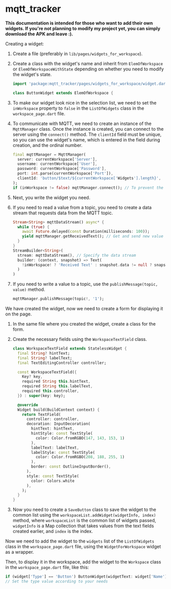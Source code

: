 # mqtt_tracker

**This documentation is intended for those who want to add their own widgets. If you're not planning to modify my project yet, you can simply download the APK and leave :).**

Creating a widget:

1. Create a file (preferably in `lib/pages/widgets_for_workspace`).
2. Create a class with the widget's name and inherit from `ElemOfWorkspace` or `ElemOfWorkspaceWithState` depending on whether you need to modify the widget's state.

    ```dart
    import 'package:mqtt_tracker/pages/widgets_for_workspace/widget.dart';
    
    class ButtonWidget extends ElemOfWorkspace {
    ```
    
3. To make our widget look nice in the selection list, we need to set the `inWorkspace` property to `false` in the `ListOfWidgets` class in the `workspace_page.dart` file.
4. To communicate with MQTT, we need to create an instance of the `MqttManager` class. Once the instance is created, you can connect to the server using the `connect()` method. The `clientId` field must be unique, so you can use the widget's name, which is entered in the field during creation, and the ordinal number.

    ```dart
    final mqttManager = MqttManager(
      server: currentWorkspace['Server'],
      username: currentWorkspace['User'], 
      password: currentWorkspace['Password'], 
      port: int.parse(currentWorkspace['Port']),
      clientId: 'button/$text/${currentWorkspace['Widgets'].length}',
    );
    if (inWorkspace != false) mqttManager.connect(); // To prevent the widget from connecting when it shouldn't
    ```
    
5. Next, you write the widget you need.
6. If you need to read a value from a topic, you need to create a data stream that requests data from the MQTT topic.

    ```dart
    Stream<String> mqttDataStream() async* {
      while (true) {
        await Future.delayed(const Duration(milliseconds: 100));
        yield mqttManager.getReceivedText(); // Get and send new value to the stream
      }
    }
    StreamBuilder<String>(
      stream: mqttDataStream(), // Specify the data stream
      builder: (context, snapshot) => Text(
        !inWorkspace! ? 'Received Text' : snapshot.data != null ? snapshot.data! : 'null' // Show the value from the topic
      )
    )
    ```
    
7. If you need to write a value to a topic, use the `publishMessage(topic, value)` method.

    ```dart
    mqttManager.publishMessage(topic!, '1');
    ```

We have created the widget, now we need to create a form for displaying it on the page.

1. In the same file where you created the widget, create a class for the form.
2. Create the necessary fields using the `WorkspaceTextField` class.

    ```dart
    class WorkspaceTextField extends StatelessWidget {
      final String? hintText; 
      final String? labelText;
      final TextEditingController controller;
    
      const WorkspaceTextField({
        Key? key,
        required String this.hintText,
        required String this.labelText, 
        required this.controller,
      }) : super(key: key);
    
      @override
      Widget build(BuildContext context) {
        return TextField(
          controller: controller,
          decoration: InputDecoration(
            hintText: hintText,
            hintStyle: const TextStyle(
              color: Color.fromRGBO(147, 143, 153, 1)
            ),
            labelText: labelText,
            labelStyle: const TextStyle(
              color: Color.fromRGBO(208, 188, 255, 1)
            ),
            border: const OutlineInputBorder(),
          ),
          style: const TextStyle(
            color: Colors.white
          ),
        );
      }
    }
    ```
    
3. Now you need to create a `SaveButton` class to save the widget to the common list using the `workspaceList.addWidget(widgetInfo, index)` method, where `workspaceList` is the common list of widgets passed, `widgetInfo` is a Map collection that takes values from the text fields created earlier, and `index` is the index.

Now we need to add the widget to the `widgets` list of the `ListOfWidgets` class in the `workspace_page.dart` file, using the `WidgetForWorkspace` widget as a wrapper.

Then, to display it in the workspace, add the widget to the `Workspace` class in the `workspace_page.dart` file, like this:

```dart
if (widget['Type'] == 'Button') ButtonWidget(widgetText: widget['Name'], topic: widget['Topic'], currentWorkspace: currentWorkspace, inWorkspace: true,),
// Set the type value according to your needs
```